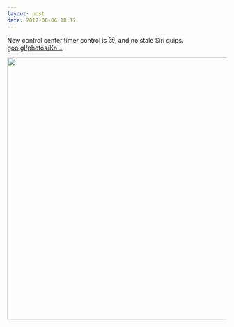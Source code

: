 ```yaml
---
layout: post
date: 2017-06-06 18:12
---
```

New control center timer control is 😻, and no stale Siri quips. [goo.gl/photos/Kn...](https://goo.gl/photos/KnrRRzfexV4P12Sh9)

<img src="http://dougbeal.micro.blog/uploads/2017/7233bd1eed.jpg" width="600" height="600" style="height: auto" />
